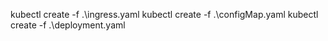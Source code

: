 kubectl create -f .\ingress.yaml
kubectl create -f .\configMap.yaml
kubectl create -f .\deployment.yaml
